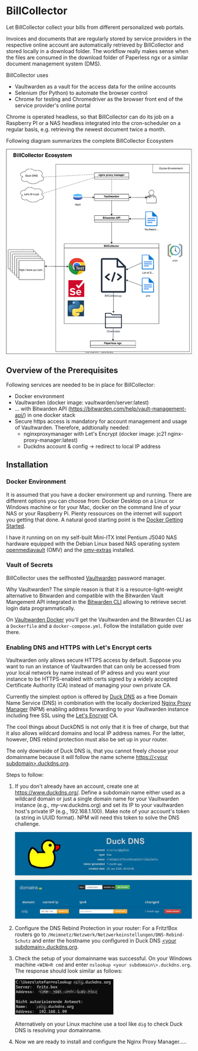 # BillCollector

Let BillCollector collect your bills from different personalized web portals.

Invoices and documents that are regularly stored by service providers in the respective online account are automatically retrieved by BillCollector and stored locally in a download folder. The workflow really makes sense when the files are consumed in the download folder of Paperless ngx or a similar document management system (DMS).

BillCollector uses

- Vaultwarden as a vault for the access data for the online accounts
- Selenium (for Python) to automate the browser control
- Chrome for testing and Chromedriver as the browser front end of the service provider's online portal

Chrome is operated headless, so that BillCollector can do its job on a Raspberry PI or a NAS headless integrated into the cron-scheduler on a regular basis, e.g. retrieving the newest document twice a month.

Following diagram summarizes the complete BillCollector Ecosystem

![BillCollector Ecosystem](/doc/BillCollector.svg)

## Overview of the Prerequisites

Following services are needed to be in place for BillCollector:

- Docker environment
- Vaultwarden (docker image: vaultwarden/server:latest)
- ... with Bitwarden API (<https://bitwarden.com/help/vault-management-api/>) in one docker stack
- Secure https access is mandatory for account management and usage of Vaultwarden. Therefore, addtionally needed:
  - nginxproxymanager with Let's Encrypt (docker image: jc21 nginx-proxy-manager:latest)
  - Duckdns account & config -> redirect to local IP address

## Installation

### Docker Environment

It is assumed that you have a docker environment up and running. There are different options you can choose from: Docker Desktop on a Linux or Windows machine or for your Mac, docker on the command line of your NAS or your Raspberry Pi. Plenty ressources on the internet will support you getting that done. A natural good starting point is the [Docker Getting Started](https://docs.docker.com/get-started/).

I have it running on on my self-built Mini-ITX Intel Pentium J5040 NAS hardware equipped with the Debian Linux based NAS operating system  [openmediavault](https://www.openmediavault.org/) (OMV) and the [omv-extras](https://wiki.omv-extras.org/doku.php?id=omv7:docker_in_omv) installed.

### Vault of Secrets

BillCollector uses the selfhosted [Vaultwarden](https://github.com/dani-garcia/vaultwarden) password manager.

Why Vaultwarden? The simple reason is that it is a resource-light-weight alternative to Bitwarden and compatible with the Bitwarden Vault Mangement API integrated in the [Bitwarden CLI](https://github.com/tangowithfoxtrot/bw-docker) allowing to retrieve secret login data programmatically.

On [Vaultwarden Docker](http://solg.fritz.box:3030/stefan/Vaultwarden.git) you'll get the Vaultwarden and the Bitwarden CLI as a `Dockerfile` and a `docker-compose.yml`. Follow the installation guide over there.

### Enabling DNS and HTTPS with Let's Encrypt certs

Vaultwarden only allows secure HTTPS access by default. Suppose you want to run an instance of Vaultwarden that can only be accessed from your local network by name instead of IP adress and you want your instance to be HTTPS-enabled with certs signed by a widely accepted Certificate Authority (CA) instead of managing your own private CA.

Currently the simplest option is offered by [Duck DNS](https://www.duckdns.org) as a free Domain Name Service (DNS) in combination with the locally dockerized [Nginx Proxy Manager](https://nginxproxymanager.com/) (NPM) enabling address forwarding to your Vaultwarden instance including free SSL using the [Let's Encrypt](https://letsencrypt.org/) CA.

The cool things about DuckDNS is not only that it is free of charge, but that it also allows wildcard domains and local IP address names. For the latter, however, DNS rebind protection must also be set up in your router.

The only downside of Duck DNS is, that you cannot freely choose your domainname because it will follow the name scheme [https://\<your subdomain\>.duckdns.org](duckdns.org).

Steps to follow:

1. If you don't already have an account, create one at <https://www.duckdns.org/>. Define a subdomain name either used as a wildcard domain or just a single domain name for your Vaultwarden instance (e.g., my-vw.duckdns.org) and set its IP to your vaultwarden host's private IP (e.g., 192.168.1.100). Make note of your account's token (a string in UUID format). NPM will need this token to solve the DNS challenge.

    ![MyDuckDNS](/doc/Screenshot%202025-02-27%20234458.jpg)

2. Configure the DNS Rebind Protection in your router: For a Fritz!Box routers go to `/Heimnetz/Netzwerk/Netzwerkeinstellungen/DNS-Rebind-Schutz` and enter the hostname you configured in Duck DNS [\<your subdomain\>.duckdns.org](duckdns.org).

3. Check the setup of your domainname was successful.
On your Windows machine `<WIN>R cmd` and enter `nslookup <your subdomain\>.duckdns.org`. The response should look similar as follows:

    ![nslookup](/doc/Screenshot%202025-02-28%20002726.jpg)

    Alternatively on your Linux machine use a tool like `dig` to check Duck DNS is resolving your domainname.

4. Now we are ready to install and configure the Nginx Proxy Manager.....
